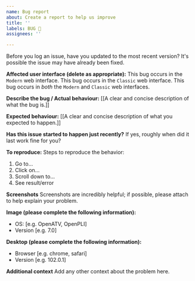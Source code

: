 ```yaml
---
name: Bug report
about: Create a report to help us improve
title: ''
labels: BUG 🐞
assignees: ''

---
```


Before you log an issue, have you updated to the most recent version? It's possible the issue may have already been fixed.

**Affected user interface (delete as appropriate):**
This bug occurs in the `Modern` web interface.
This bug occurs in the `Classic` web interface.
This bug occurs in *both* the `Modern` and `Classic` web interfaces.

**Describe the bug / Actual behaviour:**
[[A clear and concise description of what the bug is.]]

**Expected behaviour:**
[[A clear and concise description of what you expected to happen.]]

**Has this issue started to happen just recently?**
If yes, roughly when did it last work fine for you?

**To reproduce:**
Steps to reproduce the behavior:
1. Go to...
2. Click on...
3. Scroll down to...
4. See result/error

**Screenshots**
Screenshots are incredibly helpful; if possible, please attach to help explain your problem.

**Image (please complete the following information):**
 - OS: [e.g. OpenATV, OpenPLI]
 - Version [e.g. 7.0]

**Desktop (please complete the following information):**
 - Browser [e.g. chrome, safari]
 - Version [e.g. 102.0.1]

**Additional context**
Add any other context about the problem here.

